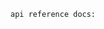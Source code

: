<!--
 * @Author: Hector Jing
 * @Date: 2022-06-22 19:55:47
 * @LastEditTime: 2022-07-09 00:10:24
 * @Description: 
-->
```
api reference docs:
```
